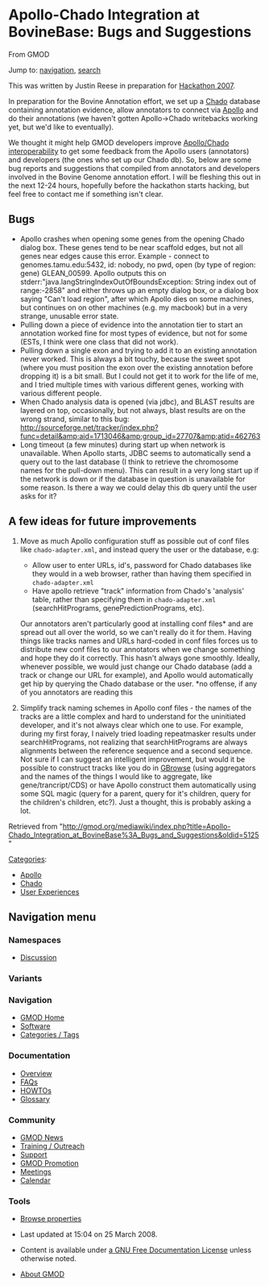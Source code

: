 









<span id="top"></span>







# <span dir="auto">Apollo-Chado Integration at BovineBase: Bugs and Suggestions</span>





From GMOD









Jump to: [navigation](#mw-navigation), [search](#p-search)





This was written by Justin Reese in preparation for [Hackathon
2007](Hackathon_2007_info "Hackathon 2007 info").

In preparation for the Bovine Annotation effort, we set up a
<a href="Chado" class="mw-redirect" title="Chado">Chado</a> database
containing annotation evidence, allow annotators to connect via
[Apollo](Apollo.1 "Apollo") and do their annotations (we haven't gotten
Apollo-\>Chado writebacks working yet, but we'd like to eventually).

We thought it might help GMOD developers improve [Apollo/Chado
interoperability](Apollo-Chado "Apollo-Chado") to get some feedback from
the Apollo users (annotators) and developers (the ones who set up our
Chado db). So, below are some bug reports and suggestions that compiled
from annotators and developers involved in the Bovine Genome annotation
effort. I will be fleshing this out in the next 12-24 hours, hopefully
before the hackathon starts hacking, but feel free to contact me if
something isn't clear.

## <span id="Bugs" class="mw-headline">Bugs</span>

- Apollo crashes when opening some genes from the opening Chado dialog
  box. These genes tend to be near scaffold edges, but not all genes
  near edges cause this error. Example - connect to
  genomes.tamu.edu:5432, id: nobody, no pwd, open (by type of region:
  gene) GLEAN_00599. Apollo outputs this on
  stderr:"java.langStringIndexOutOfBoundsException: String index out of
  range:-2858" and either throws up an empty dialog box, or a dialog box
  saying "Can't load region", after which Apollo dies on some machines,
  but continues on on other machines (e.g. my macbook) but in a very
  strange, unusable error state.
- Pulling down a piece of evidence into the annotation tier to start an
  annotation worked fine for most types of evidence, but not for some
  (ESTs, I think were one class that did not work).
- Pulling down a single exon and trying to add it to an existing
  annotation never worked. This is always a bit touchy, because the
  sweet spot (where you must position the exon over the existing
  annotation before dropping it) is a bit small. But I could not get it
  to work for the life of me, and I tried multiple times with various
  different genes, working with various different people.
- When Chado analysis data is opened (via jdbc), and BLAST results are
  layered on top, occasionally, but not always, blast results are on the
  wrong strand, similar to this bug: <a
  href="http://sourceforge.net/tracker/index.php?func=detail&amp;aid=1713046&amp;group_id=27707&amp;atid=462763"
  class="external free"
  rel="nofollow">http://sourceforge.net/tracker/index.php?func=detail&amp;aid=1713046&amp;group_id=27707&amp;atid=462763</a>
- Long timeout (a few minutes) during start up when network is
  unavailable. When Apollo starts, JDBC seems to automatically send a
  query out to the last database (I think to retrieve the chromosome
  names for the pull-down menu). This can result in a very long start up
  if the network is down or if the database in question is unavailable
  for some reason. Is there a way we could delay this db query until the
  user asks for it?

## <span id="A_few_ideas_for_future_improvements" class="mw-headline">A few ideas for future improvements</span>

1.  Move as much Apollo configuration stuff as possible out of conf
    files like `chado-adapter.xml`, and instead query the user or the
    database, e.g:
    - Allow user to enter URLs, id's, password for Chado databases like
      they would in a web browser, rather than having them specified in
      `chado-adapter.xml`
    - Have apollo retrieve "track" information from Chado's 'analysis'
      table, rather than specifying them in `chado-adapter.xml`
      (searchHitPrograms, genePredictionPrograms, etc).

    Our annotators aren't particularly good at installing conf files\*
    and are spread out all over the world, so we can't really do it for
    them. Having things like tracks names and URLs hard-coded in conf
    files forces us to distribute new conf files to our annotators when
    we change something and hope they do it correctly. This hasn't
    always gone smoothly. Ideally, whenever possible, we would just
    change our Chado database (add a track or change our URL for
    example), and Apollo would automatically get hip by querying the
    Chado database or the user.
    \*no offense, if any of you annotators are reading this
2.  Simplify track naming schemes in Apollo conf files - the names of
    the tracks are a little complex and hard to understand for the
    uninitiated developer, and it's not always clear which one to use.
    For example, during my first foray, I naively tried loading
    repeatmasker results under searchHitPrograms, not realizing that
    searchHitPrograms are always alignments between the reference
    sequence and a second sequence. Not sure if I can suggest an
    intelligent improvement, but would it be possible to construct
    tracks like you do in [GBrowse](GBrowse.1 "GBrowse") (using
    aggregators and the names of the things I would like to aggregate,
    like gene/trancript/CDS) or have Apollo construct them automatically
    using some SQL magic (query for a parent, query for it's children,
    query for the children's children, etc?). Just a thought, this is
    probably asking a lot.





Retrieved from
"<http://gmod.org/mediawiki/index.php?title=Apollo-Chado_Integration_at_BovineBase%3A_Bugs_and_Suggestions&oldid=5125>"







[Categories](Special%3ACategories "Special%3ACategories"):

- [Apollo](Category%3AApollo "Category%3AApollo")
- [Chado](Category%3AChado "Category%3AChado")
- [User
  Experiences](Category%3AUser_Experiences "Category%3AUser Experiences")















## Navigation menu









### Namespaces


- <span id="ca-talk"><a
  href="http://gmod.org/mediawiki/index.php?title=Talk:Apollo-Chado_Integration_at_BovineBase%3A_Bugs_and_Suggestions&amp;action=edit&amp;redlink=1"
  accesskey="t"
  title="Discussion about the content page [t]">Discussion</a></span>





### 

### Variants[](#)























<a href="Main_Page"
style="background-image: url(../images/GMOD-cogs.png);"
title="Visit the main page"></a>





### Navigation



- <span id="n-GMOD-Home">[GMOD Home](Main_Page)</span>
- <span id="n-Software">[Software](GMOD_Components)</span>
- <span id="n-Categories-.2F-Tags">[Categories /
  Tags](Categories)</span>







### Documentation



- <span id="n-Overview">[Overview](Overview)</span>
- <span id="n-FAQs">[FAQs](Category%3AFAQ)</span>
- <span id="n-HOWTOs">[HOWTOs](Category%3AHOWTO)</span>
- <span id="n-Glossary">[Glossary](Glossary)</span>







### Community



- <span id="n-GMOD-News">[GMOD News](GMOD_News)</span>
- <span id="n-Training-.2F-Outreach">[Training /
  Outreach](Training_and_Outreach)</span>
- <span id="n-Support">[Support](Support)</span>
- <span id="n-GMOD-Promotion">[GMOD Promotion](GMOD_Promotion)</span>
- <span id="n-Meetings">[Meetings](Meetings)</span>
- <span id="n-Calendar">[Calendar](Calendar)</span>







### Tools




- <span id="t-smwbrowselink"><a
  href="Special%3ABrowse/Apollo-2DChado_Integration_at_BovineBase%3A_Bugs_and_Suggestions"
  rel="smw-browse">Browse properties</a></span>












- <span id="footer-info-lastmod">Last updated at 15:04 on 25 March
  2008.</span>
<!-- - <span id="footer-info-viewcount">11,499 page views.</span> -->
- <span id="footer-info-copyright">Content is available under
  <a href="http://www.gnu.org/licenses/fdl-1.3.html" class="external"
  rel="nofollow">a GNU Free Documentation License</a> unless otherwise
  noted.</span>

<!-- -->

- <span id="footer-places-about">[About
  GMOD](GMOD%3AAbout "GMOD%3AAbout")</span>

<!-- -->







